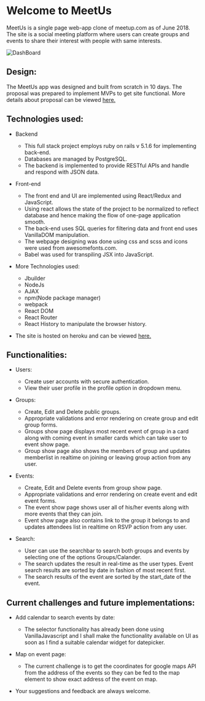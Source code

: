 # Welcome to MeetUs
MeetUs is a single page web-app clone of meetup.com as of June 2018. The site is a social meeting platform where users can create groups and
events to share their interest with people with same interests.

![DashBoard](https://res.cloudinary.com/df4s95pqa/image/upload/v1529011512/mainpage.png)

## Design:

The MeetUs app was designed and built from scratch in 10 days. The proposal was prepared to implement MVPs to get site functional. More details about proposal can be viewed [here.](https://github.com/SkyisAakash/MeetUs/wiki)

## Technologies used:

* Backend
  
   - This full stack project employs ruby on rails v 5.1.6 for implementing back-end. 
   - Databases are managed by PostgreSQL.
   - The backend is implemented to provide RESTful APIs and handle and respond with JSON data.

* Front-end

   - The front end and UI are implemented using React/Redux and JavaScript.
   - Using react allows the state of the project to be normalized to reflect database and hence making the flow of one-page application smooth.
   - The back-end uses SQL queries for filtering data and front end uses VanillaDOM manipulation.
   - The webpage designing was done using css and scss and icons were used from awesomefonts.com.
   - Babel was used for transpiling JSX into JavaScript.
  
* More Technologies used:
   - Jbuilder 
   - NodeJs 
   - AJAX
   - npm(Node package manager) 
   - webpack
   - React DOM
   - React Router
   - React History to manipulate the browser history.
  
* The site is hosted on heroku and can be viewed [here.](https://meetus-meetup.herokuapp.com/#/)

## Functionalities:

 * Users:

   - Create user accounts with secure authentication.
   - View their user profile in the profile option in dropdown menu.

 * Groups:
  
   - Create, Edit and Delete public groups.
   - Appropriate validations and error rendering on create group and edit group forms.
   - Groups show page displays most recent event of group in a card along with coming event in smaller cards which can take user to event show page.
   - Group show page also shows the members of group and updates memberlist in realtime on joining or leaving group action from any user.

 * Events:

   - Create, Edit and Delete events from group show page.
   - Appropriate validations and error rendering on create event and edit event forms.
   - The event show page shows user all of his/her events along with more events that they can join.
   - Event show page also contains link to the group it belongs to and updates attendees list in realtime on RSVP action from any user.

 * Search:

   - User can use the searchbar to search both groups and events by selecting one of the options Groups/Calander.
   - The search updates the result in real-time as the user types. Event search results are sorted by date in fashion of most recent first.
   - The search results of the event are sorted by the start_date of the event.

## Current challenges and future implementations:

 * Add calendar to search events by date:
    - The selector functionality has already been done using VanillaJavascript and I shall make the functionality available on UI as soon as
        I find a suitable calendar widget for datepicker.
 * Map on event page:
    - The current challenge is to get the coordinates for google maps API from the address of the events so they can be fed to the map element to show exact address
    of the event on map.

* Your suggestions and feedback are always welcome.
